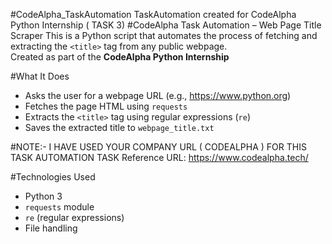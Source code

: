 #CodeAlpha_TaskAutomation
TaskAutomation created for CodeAlpha Python Internship ( TASK 3)
#CodeAlpha Task Automation – Web Page Title Scraper
This is a Python script that automates the process of fetching and extracting the `<title>` tag from any public webpage.  
Created as part of the **CodeAlpha Python Internship**

#What It Does
- Asks the user for a webpage URL (e.g., https://www.python.org)
- Fetches the page HTML using `requests`
- Extracts the `<title>` tag using regular expressions (`re`)
- Saves the extracted title to `webpage_title.txt`
  
#NOTE:- I HAVE USED YOUR COMPANY URL ( CODEALPHA ) FOR THIS TASK AUTOMATION TASK 
Reference URL: https://www.codealpha.tech/

#Technologies Used
- Python 3
- `requests` module
- `re` (regular expressions)
- File handling
